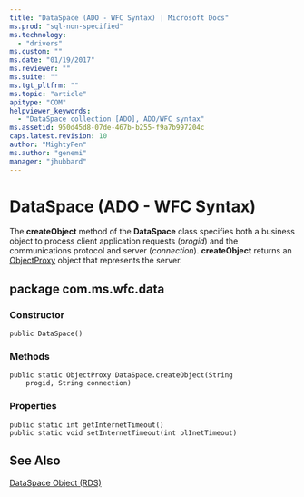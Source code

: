 ```yaml
---
title: "DataSpace (ADO - WFC Syntax) | Microsoft Docs"
ms.prod: "sql-non-specified"
ms.technology:
  - "drivers"
ms.custom: ""
ms.date: "01/19/2017"
ms.reviewer: ""
ms.suite: ""
ms.tgt_pltfrm: ""
ms.topic: "article"
apitype: "COM"
helpviewer_keywords: 
  - "DataSpace collection [ADO], ADO/WFC syntax"
ms.assetid: 950d45d8-07de-467b-b255-f9a7b997204c
caps.latest.revision: 10
author: "MightyPen"
ms.author: "genemi"
manager: "jhubbard"
---
```

# DataSpace (ADO - WFC Syntax)
The **createObject** method of the **DataSpace** class specifies both a business object to process client application requests (*progid*) and the communications protocol and server (*connection*). **createObject** returns an [ObjectProxy](../../../ado/reference/ado-api/objectproxy-ado-wfc-syntax.md) object that represents the server.  
  
## package com.ms.wfc.data  
  
### Constructor  
  
```  
public DataSpace()  
```  
  
### Methods  
  
```  
public static ObjectProxy DataSpace.createObject(String  
    progid, String connection)  
```  
  
### Properties  
  
```  
public static int getInternetTimeout()  
public static void setInternetTimeout(int plInetTimeout)  
```  
  
## See Also  
 [DataSpace Object (RDS)](../../../ado/reference/rds-api/dataspace-object-rds.md)